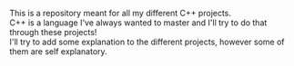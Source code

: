 This is a repository meant for all my different C++ projects. </br>
C++ is a language I've always wanted to master and I'll try to do that through these projects! </br>
I'll try to add some explanation to the different projects, however some of them are self explanatory. </br>